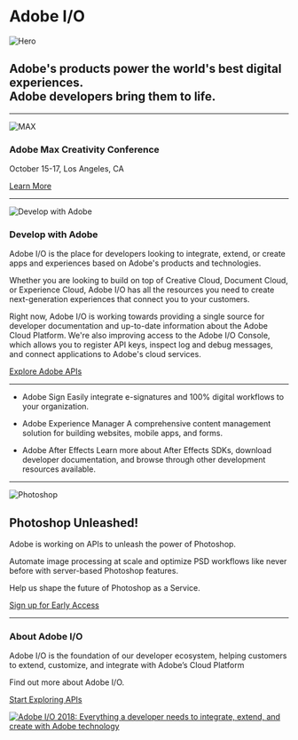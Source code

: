 # Adobe I/O

![Hero](https://www.adobe.io/content/dam/adobeio/Home/hero_main.jpg/_jcr_content/renditions/original.transform/w1680/q80/img.jpg)
## Adobe's products power the world's best digital experiences. <br/>Adobe developers bring them to life.


---
![MAX](https://www.adobe.io/content/dam/adobeio/Home/banners/max_banner_graphic.png)

### Adobe Max Creativity Conference

October 15-17, Los Angeles, CA

[Learn More](https://max.adobe.com)

---

![Develop with Adobe](https://www.adobe.io/content/udp/en/_jcr_content/contentbody/textandimage_1339034461/image.img.jpg/1535485210020.jpg)

### Develop with Adobe

Adobe I/O is the place for developers looking to integrate, extend, or create apps and experiences based on Adobe's products and technologies.

Whether you are looking to build on top of Creative Cloud, Document Cloud, or Experience Cloud, Adobe I/O has all the resources you need to create next-generation experiences that connect you to your customers.

Right now, Adobe I/O is working towards providing a single source for developer documentation and up-to-date information about the Adobe Cloud Platform. We're also improving access to the Adobe I/O Console, which allows you to register API keys, inspect log and debug messages, and connect applications to Adobe's cloud services.

[Explore Adobe APIs](https://www.adobe.io/apis.html)

---

* Adobe Sign
 Easily integrate e-signatures and 100% digital workflows to your organization.

* Adobe Experience Manager
 A comprehensive content management solution for building websites, mobile apps, and forms.

* Adobe After Effects
 Learn more about After Effects SDKs, download developer documentation, and browse through 
 other development resources available.
 
 ---
 
 ![Photoshop](https://www.adobe.io/content/dam/adobeio/apis/creativecloud/photoshop/ps_logo.svg)
 
 ## Photoshop Unleashed!
 
Adobe is working on APIs to unleash the power of Photoshop. 

Automate image processing at scale and optimize PSD workflows like never before with server-based Photoshop features.

Help us shape the future of Photoshop as a Service.

[Sign up for Early Access](https://photoshop.adobelanding.com/signup/)

---

### About Adobe I/O

Adobe I/O is the foundation of our developer ecosystem, helping customers to extend, customize, and integrate with Adobe’s Cloud Platform

Find out more about Adobe I/O. 

[Start Exploring APIs](https://www.adobe.io/apis.html)

[![Adobe I/O 2018: Everything a developer needs to integrate, extend, and create with Adobe technology](https://img.youtube.com/vi/JgGC8m3SUKk/0.jpg)](https://www.youtube.com/watch?v=JgGC8m3SUKk)
